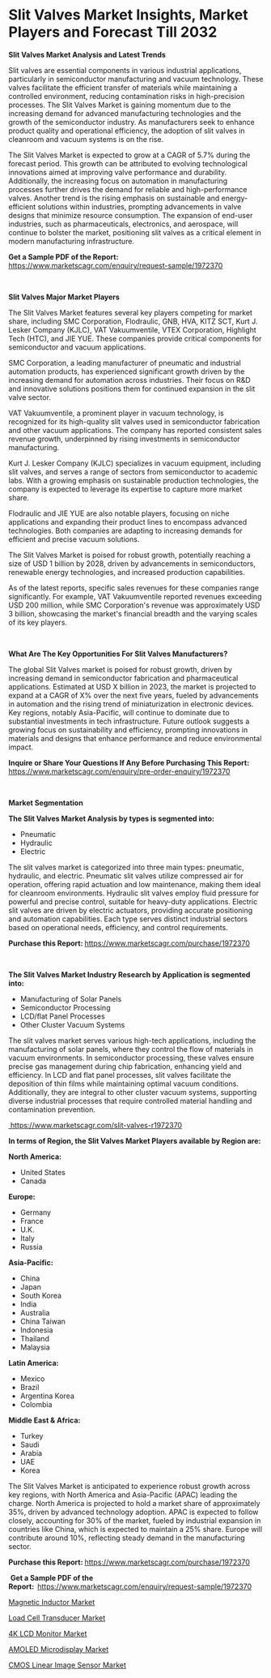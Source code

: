 <p><h1>Slit Valves Market Insights, Market Players and Forecast Till 2032</h1></p><p><strong>Slit Valves Market Analysis and Latest Trends</strong></p>
<p><p>Slit valves are essential components in various industrial applications, particularly in semiconductor manufacturing and vacuum technology. These valves facilitate the efficient transfer of materials while maintaining a controlled environment, reducing contamination risks in high-precision processes. The Slit Valves Market is gaining momentum due to the increasing demand for advanced manufacturing technologies and the growth of the semiconductor industry. As manufacturers seek to enhance product quality and operational efficiency, the adoption of slit valves in cleanroom and vacuum systems is on the rise.</p><p>The Slit Valves Market is expected to grow at a CAGR of 5.7% during the forecast period. This growth can be attributed to evolving technological innovations aimed at improving valve performance and durability. Additionally, the increasing focus on automation in manufacturing processes further drives the demand for reliable and high-performance valves. Another trend is the rising emphasis on sustainable and energy-efficient solutions within industries, prompting advancements in valve designs that minimize resource consumption. The expansion of end-user industries, such as pharmaceuticals, electronics, and aerospace, will continue to bolster the market, positioning slit valves as a critical element in modern manufacturing infrastructure.</p></p>
<p><strong>Get a Sample PDF of the Report:&nbsp;</strong> <a href="https://www.marketscagr.com/enquiry/request-sample/1972370?utm_campaign=2194&utm_medium=2&utm_source=Github&utm_content=ia&utm_term=06042025&utm_id=slit-valves">https://www.marketscagr.com/enquiry/request-sample/1972370</a></p>
<p>&nbsp;</p>
<p><strong>Slit Valves Major Market Players</strong></p>
<p><p>The Slit Valves Market features several key players competing for market share, including SMC Corporation, Flodraulic, GNB, HVA, KITZ SCT, Kurt J. Lesker Company (KJLC), VAT Vakuumventile, VTEX Corporation, Highlight Tech (HTC), and JIE YUE. These companies provide critical components for semiconductor and vacuum applications.</p><p>SMC Corporation, a leading manufacturer of pneumatic and industrial automation products, has experienced significant growth driven by the increasing demand for automation across industries. Their focus on R&D and innovative solutions positions them for continued expansion in the slit valve sector.</p><p>VAT Vakuumventile, a prominent player in vacuum technology, is recognized for its high-quality slit valves used in semiconductor fabrication and other vacuum applications. The company has reported consistent sales revenue growth, underpinned by rising investments in semiconductor manufacturing.</p><p>Kurt J. Lesker Company (KJLC) specializes in vacuum equipment, including slit valves, and serves a range of sectors from semiconductor to academic labs. With a growing emphasis on sustainable production technologies, the company is expected to leverage its expertise to capture more market share.</p><p>Flodraulic and JIE YUE are also notable players, focusing on niche applications and expanding their product lines to encompass advanced technologies. Both companies are adapting to increasing demands for efficient and precise vacuum solutions.</p><p>The Slit Valves Market is poised for robust growth, potentially reaching a size of USD 1 billion by 2028, driven by advancements in semiconductors, renewable energy technologies, and increased production capabilities.</p><p>As of the latest reports, specific sales revenues for these companies range significantly. For example, VAT Vakuumventile reported revenues exceeding USD 200 million, while SMC Corporation's revenue was approximately USD 3 billion, showcasing the market's financial breadth and the varying scales of its key players.</p></p>
<p>&nbsp;</p>
<p><strong>What Are The Key Opportunities For Slit Valves Manufacturers?</strong></p>
<p><p>The global Slit Valves market is poised for robust growth, driven by increasing demand in semiconductor fabrication and pharmaceutical applications. Estimated at USD X billion in 2023, the market is projected to expand at a CAGR of X% over the next five years, fueled by advancements in automation and the rising trend of miniaturization in electronic devices. Key regions, notably Asia-Pacific, will continue to dominate due to substantial investments in tech infrastructure. Future outlook suggests a growing focus on sustainability and efficiency, prompting innovations in materials and designs that enhance performance and reduce environmental impact.</p></p>
<p><strong>Inquire or Share Your Questions If Any Before Purchasing This Report:</strong> <a href="https://www.marketscagr.com/enquiry/pre-order-enquiry/1972370?utm_campaign=2194&utm_medium=2&utm_source=Github&utm_content=ia&utm_term=06042025&utm_id=slit-valves">https://www.marketscagr.com/enquiry/pre-order-enquiry/1972370</a></p>
<p>&nbsp;</p>
<p><strong>Market Segmentation</strong></p>
<p><strong>The Slit Valves Market Analysis by types is segmented into:</strong></p>
<p><ul><li>Pneumatic</li><li>Hydraulic</li><li>Electric</li></ul></p>
<p><p>The slit valves market is categorized into three main types: pneumatic, hydraulic, and electric. Pneumatic slit valves utilize compressed air for operation, offering rapid actuation and low maintenance, making them ideal for cleanroom environments. Hydraulic slit valves employ fluid pressure for powerful and precise control, suitable for heavy-duty applications. Electric slit valves are driven by electric actuators, providing accurate positioning and automation capabilities. Each type serves distinct industrial sectors based on operational needs, efficiency, and control requirements.</p></p>
<p><strong>Purchase this Report:&nbsp;</strong><a href="https://www.marketscagr.com/purchase/1972370?utm_campaign=2194&utm_medium=2&utm_source=Github&utm_content=ia&utm_term=06042025&utm_id=slit-valves">https://www.marketscagr.com/purchase/1972370</a></p>
<p>&nbsp;</p>
<p><strong>The Slit Valves Market Industry Research by Application is segmented into:</strong></p>
<p><ul><li>Manufacturing of Solar Panels</li><li>Semiconductor Processing</li><li>LCD/flat Panel Processes</li><li>Other Cluster Vacuum Systems</li></ul></p>
<p><p>The slit valves market serves various high-tech applications, including the manufacturing of solar panels, where they control the flow of materials in vacuum environments. In semiconductor processing, these valves ensure precise gas management during chip fabrication, enhancing yield and efficiency. In LCD and flat panel processes, slit valves facilitate the deposition of thin films while maintaining optimal vacuum conditions. Additionally, they are integral to other cluster vacuum systems, supporting diverse industrial processes that require controlled material handling and contamination prevention.</p></p>
<p><a href="https://www.marketscagr.com/slit-valves-r1972370?utm_campaign=2194&utm_medium=2&utm_source=Github&utm_content=ia&utm_term=06042025&utm_id=slit-valves">&nbsp;https://www.marketscagr.com/slit-valves-r1972370</a></p>
<p><strong>In terms of Region, the Slit Valves Market Players available by Region are:</strong></p>
<p>
    <p> <strong> North America: </strong>
        <ul>
            <li>United States</li>
            <li>Canada</li>
        </ul>
        </p> 
    <p> <strong> Europe: </strong>
        <ul>
            <li>Germany</li>
            <li>France</li>
            <li>U.K.</li>
            <li>Italy</li>
            <li>Russia</li>
        </ul>
        </p> 
    <p> <strong> Asia-Pacific: </strong>
        <ul>
            <li>China</li>
            <li>Japan</li>
            <li>South Korea</li>
            <li>India</li>
            <li>Australia</li>
            <li>China Taiwan</li>
            <li>Indonesia</li>
            <li>Thailand</li>
            <li>Malaysia</li>
        </ul>
        </p> 
    <p> <strong> Latin America: </strong>
        <ul>
            <li>Mexico</li>
            <li>Brazil</li>
            <li>Argentina Korea</li>
            <li>Colombia</li>
        </ul>
        </p> 
    <p> <strong> Middle East & Africa: </strong>
        <ul>
            <li>Turkey</li>
            <li>Saudi</li>
            <li>Arabia</li>
            <li>UAE</li>
            <li>Korea</li>
        </ul>
    </p>
    </p>
<p><p>The Slit Valves Market is anticipated to experience robust growth across key regions, with North America and Asia-Pacific (APAC) leading the charge. North America is projected to hold a market share of approximately 35%, driven by advanced technology adoption. APAC is expected to follow closely, accounting for 30% of the market, fueled by industrial expansion in countries like China, which is expected to maintain a 25% share. Europe will contribute around 10%, reflecting steady demand in the manufacturing sector.</p></p>
<p><strong>Purchase this Report: </strong><a href="https://www.marketscagr.com/purchase/1972370?utm_campaign=2194&utm_medium=2&utm_source=Github&utm_content=ia&utm_term=06042025&utm_id=slit-valves">https://www.marketscagr.com/purchase/1972370</a></p>
<p>&nbsp;<strong>Get a Sample PDF of the Report:&nbsp;&nbsp;</strong><a href="https://www.marketscagr.com/enquiry/request-sample/1972370?utm_campaign=2194&utm_medium=2&utm_source=Github&utm_content=ia&utm_term=06042025&utm_id=slit-valves">https://www.marketscagr.com/enquiry/request-sample/1972370</a></p>
<p><strong></strong></p>
<p><p><a href="https://github.com/beberjuban9a/Market-Research-Report-List-1/blob/main/magnetic-inductor-market.md?utm_campaign=2194&utm_medium=2&utm_source=Github&utm_content=ia&utm_term=06042025&utm_id=slit-valves">Magnetic Inductor Market</a></p><p><a href="https://github.com/diosohusch6x/Market-Research-Report-List-1/blob/main/load-cell-transducer-market.md?utm_campaign=2194&utm_medium=2&utm_source=Github&utm_content=ia&utm_term=06042025&utm_id=slit-valves">Load Cell Transducer Market</a></p><p><a href="https://github.com/gukenneth26571/Market-Research-Report-List-1/blob/main/4k-lcd-monitor-market.md?utm_campaign=2194&utm_medium=2&utm_source=Github&utm_content=ia&utm_term=06042025&utm_id=slit-valves">4K LCD Monitor Market</a></p><p><a href="https://github.com/ChiragRp1/Market-Research-Report-List-7/blob/main/amoled-microdisplay-market.md?utm_campaign=2194&utm_medium=2&utm_source=Github&utm_content=ia&utm_term=06042025&utm_id=slit-valves">AMOLED Microdisplay Market</a></p><p><a href="https://github.com/camacrokesw2/Market-Research-Report-List-1/blob/main/cmos-linear-image-sensor-market.md?utm_campaign=2194&utm_medium=2&utm_source=Github&utm_content=ia&utm_term=06042025&utm_id=slit-valves">CMOS Linear Image Sensor Market</a></p></p>